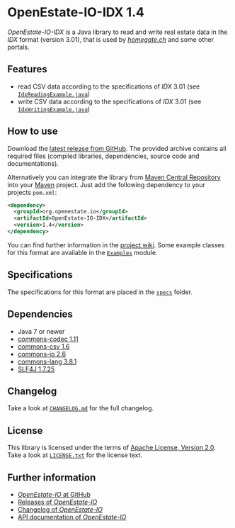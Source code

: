 OpenEstate-IO-IDX 1.4
=====================

*OpenEstate-IO-IDX* is a Java library to read and write real estate data in the
*IDX* format (version 3.01), that is used by [*homegate.ch*](https://www.homegate.ch/)
and some other portals.


Features
--------

-   read CSV data according to the specifications of *IDX* 3.01
    (see [`IdxReadingExample.java`](https://github.com/OpenEstate/OpenEstate-IO/blob/v1.4/Examples/src/main/java/org/openestate/io/examples/IdxReadingExample.java))
-   write CSV data according to the specifications of *IDX* 3.01
    (see [`IdxWritingExample.java`](https://github.com/OpenEstate/OpenEstate-IO/blob/v1.4/Examples/src/main/java/org/openestate/io/examples/IdxWritingExample.java))


How to use
----------

Download the [latest release from GitHub](https://github.com/OpenEstate/OpenEstate-IO/releases/latest).
The provided archive contains all required files (compiled libraries,
dependencies, source code and documentations).

Alternatively you can integrate the library from
[Maven Central Repository](https://search.maven.org/#search|ga|1|org.openestate.io)
into your [Maven](https://maven.apache.org/) project. Just add the following
dependency to your projects `pom.xml`:

```xml
<dependency>
  <groupId>org.openestate.io</groupId>
  <artifactId>OpenEstate-IO-IDX</artifactId>
  <version>1.4</version>
</dependency>
```

You can find further information in the
[project wiki](https://github.com/OpenEstate/OpenEstate-IO/wiki/Usage-IDX).
Some example classes for this format are available in the
[`Examples`](https://github.com/OpenEstate/OpenEstate-IO/tree/v1.4/Examples)
module.


Specifications
--------------

The specifications for this format are placed in the [`specs`](specs) folder.


Dependencies
------------

-   Java 7 or newer
-   [commons-codec 1.11](https://commons.apache.org/proper/commons-codec/)
-   [commons-csv 1.6](https://commons.apache.org/proper/commons-csv/)
-   [commons-io 2.6](https://commons.apache.org/proper/commons-io/)
-   [commons-lang 3.8.1](https://commons.apache.org/proper/commons-lang/)
-   [SLF4J 1.7.25](https://www.slf4j.org/)


Changelog
---------

Take a look at
[`CHANGELOG.md`](https://github.com/OpenEstate/OpenEstate-IO/blob/v1.4/CHANGELOG.md)
for the full changelog.


License
-------

This library is licensed under the terms of
[Apache License, Version 2.0](https://www.apache.org/licenses/LICENSE-2.0.html).
Take a look at
[`LICENSE.txt`](https://github.com/OpenEstate/OpenEstate-IO/blob/v1.4/LICENSE.txt)
for the license text.


Further information
-------------------

-   [*OpenEstate-IO* at GitHub](https://github.com/OpenEstate/OpenEstate-IO)
-   [Releases of *OpenEstate-IO*](https://github.com/OpenEstate/OpenEstate-IO/releases)
-   [Changelog of *OpenEstate-IO*](https://github.com/OpenEstate/OpenEstate-IO/blob/v1.4/CHANGELOG.md)
-   [API documentation of *OpenEstate-IO*](https://media.openestate.org/apidocs/OpenEstate-IO/)
